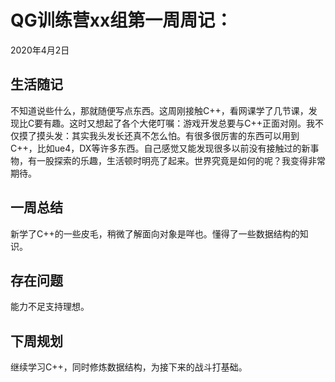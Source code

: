 # QG训练营xx组第一周周记：
2020年4月2日

## 生活随记

不知道说些什么，那就随便写点东西。这周刚接触C++，看网课学了几节课，发现比C要有趣。这时又想起了各个大佬叮嘱：游戏开发总要与C++正面对刚。我不仅摸了摸头发：其实我头发长还真不怎么怕。有很多很厉害的东西可以用到C++，比如ue4，DX等许多东西。自己感觉又能发现很多以前没有接触过的新事物，有一股探索的乐趣，生活顿时明亮了起来。世界究竟是如何的呢？我变得非常期待。

## 一周总结

新学了C++的一些皮毛，稍微了解面向对象是咩也。懂得了一些数据结构的知识。

## 存在问题

能力不足支持理想。

## 下周规划

继续学习C++，同时修炼数据结构，为接下来的战斗打基础。

